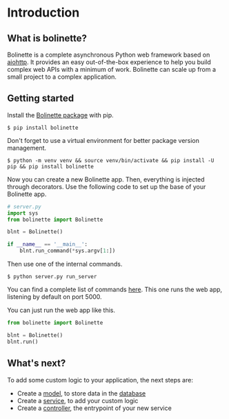 # Introduction

## What is bolinette?

Bolinette is a complete asynchronous Python web framework based on [aiohttp](https://docs.aiohttp.org/en/stable/).
It provides an easy out-of-the-box experience to help you build complex web APIs with a minimum of work.
Bolinette can scale up from a small project to a complex application.

## Getting started

Install the [Bolinette package](https://pypi.org/project/Bolinette/) with pip.

```shell
$ pip install bolinette
```

Don't forget to use a virtual environment for better package version management.

```shell
$ python -m venv venv && source venv/bin/activate && pip install -U pip && pip install bolinette
```

Now you can create a new Bolinette app.
Then, everything is injected through decorators.
Use the following code to set up the base of your Bolinette app.

```python
# server.py
import sys
from bolinette import Bolinette

blnt = Bolinette()

if __name__ == '__main__':
    blnt.run_command(*sys.argv[1:])
```

Then use one of the internal commands.

```shell
$ python server.py run_server
```

You can find a complete list of commands [here](commands.md).
This one runs the web app, listening by default on port 5000.

You can just run the web app like this.

```python
from bolinette import Bolinette

blnt = Bolinette()
blnt.run()
```

## What's next?

To add some custom logic to your application, the next steps are:
- Create a [model](models.md), to store data in the [database](database.md)
- Create a [service](services.md), to add your custom logic
- Create a [controller](controllers.md), the entrypoint of your new service
